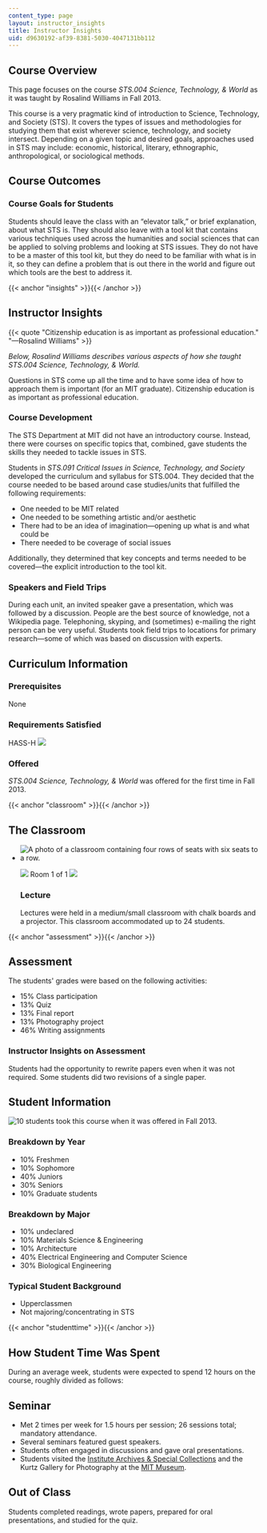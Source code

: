 ```yaml
---
content_type: page
layout: instructor_insights
title: Instructor Insights
uid: d9630192-af39-8381-5030-4047131bb112
---
```


Course Overview
---------------

This page focuses on the course _STS.004 Science, Technology, & World_ as it was taught by Rosalind Williams in Fall 2013.

This course is a very pragmatic kind of introduction to Science, Technology, and Society (STS). It covers the types of issues and methodologies for studying them that exist wherever science, technology, and society intersect. Depending on a given topic and desired goals, approaches used in STS may include: economic, historical, literary, ethnographic, anthropological, or sociological methods.

Course Outcomes
---------------

### Course Goals for Students

Students should leave the class with an “elevator talk,” or brief explanation, about what STS is. They should also leave with a tool kit that contains various techniques used across the humanities and social sciences that can be applied to solving problems and looking at STS issues. They do not have to be a master of this tool kit, but they do need to be familiar with what is in it, so they can define a problem that is out there in the world and figure out which tools are the best to address it.

{{< anchor "insights" >}}{{< /anchor >}}

Instructor Insights
-------------------

{{< quote "Citizenship education is as important as professional education." "—Rosalind Williams" >}}

_Below, Rosalind Williams describes various aspects of how she taught STS.004 Science, Technology, & World._

Questions in STS come up all the time and to have some idea of how to approach them is important (for an MIT graduate). Citizenship education is as important as professional education.

### Course Development

The STS Department at MIT did not have an introductory course. Instead, there were courses on specific topics that, combined, gave students the skills they needed to tackle issues in STS.

Students in _STS.091 Critical Issues in Science, Technology, and Society_ developed the curriculum and syllabus for STS.004. They decided that the course needed to be based around case studies/units that fulfilled the following requirements:

*   One needed to be MIT related
*   One needed to be something artistic and/or aesthetic
*   There had to be an idea of imagination—opening up what is and what could be
*   There needed to be coverage of social issues

Additionally, they determined that key concepts and terms needed to be covered—the explicit introduction to the tool kit.

### Speakers and Field Trips

During each unit, an invited speaker gave a presentation, which was followed by a discussion. People are the best source of knowledge, not a Wikipedia page. Telephoning, skyping, and (sometimes) e-mailing the right person can be very useful. Students took field trips to locations for primary research—some of which was based on discussion with experts.

Curriculum Information
----------------------

### Prerequisites

None

### Requirements Satisfied

HASS-H ![](/images/educator/icon-question-hass-h.png)

### Offered

_STS.004 Science, Technology, & World_ was offered for the first time in Fall 2013.

{{< anchor "classroom" >}}{{< /anchor >}}

The Classroom
-------------

*   ![A photo of a classroom containing four rows of seats with six seats to a row.](BASEURL_PLACEHOLDER/resources/sts-004_classroom-1)
    
    ![](/images/educator/classroom_prev_dim.png) Room 1 of 1 ![](/images/educator/classroom_next_dim.png)
    
    ### Lecture
    
    Lectures were held in a medium/small classroom with chalk boards and a projector. This classroom accommodated up to 24 students.
    

{{< anchor "assessment" >}}{{< /anchor >}}

Assessment
----------

The students' grades were based on the following activities:

- 15% Class participation
- 13% Quiz
- 13% Final report
- 13% Photography project
- 46% Writing assignments

### Instructor Insights on Assessment
Students had the opportunity to rewrite papers even when it was not required. Some students did two revisions of a single paper.

Student Information
-------------------

![10 students took this course when it was offered in Fall 2013.](BASEURL_PLACEHOLDER/resources/sts-004_stat-students)

### Breakdown by Year

*   10% Freshmen
*   10% Sophomore
*   40% Juniors
*   30% Seniors
*   10% Graduate students

### Breakdown by Major

*   10% undeclared
*   10% Materials Science & Engineering
*   10% Architecture
*   40% Electrical Engineering and Computer Science
*   30% Biological Engineering

### Typical Student Background

*   Upperclassmen
*   Not majoring/concentrating in STS

{{< anchor "studenttime" >}}{{< /anchor >}}

How Student Time Was Spent
--------------------------

During an average week, students were expected to spend 12 hours on the course, roughly divided as follows:

Seminar
-------

*   Met 2 times per week for 1.5 hours per session; 26 sessions total; mandatory attendance.
*   Several seminars featured guest speakers.
*   Students often engaged in discussions and gave oral presentations.
*   Students visited the [Institute Archives & Special Collections](http://libraries.mit.edu/archives/) and the Kurtz Gallery for Photography at the [MIT Museum](http://web.mit.edu/museum/).

Out of Class
------------

Students completed readings, wrote papers, prepared for oral presentations, and studied for the quiz.